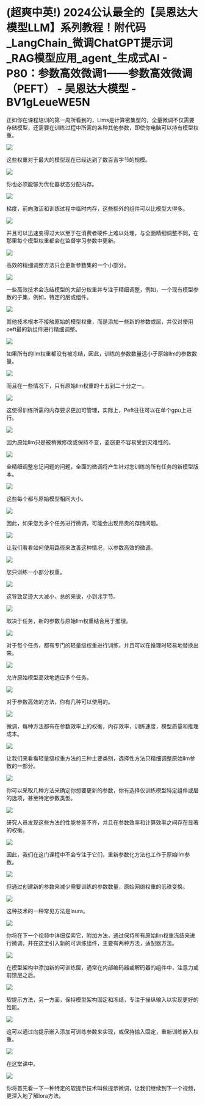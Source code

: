 # (超爽中英!) 2024公认最全的【吴恩达大模型LLM】系列教程！附代码_LangChain_微调ChatGPT提示词_RAG模型应用_agent_生成式AI - P80：参数高效微调1——参数高效微调（PEFT） - 吴恩达大模型 - BV1gLeueWE5N

正如你在课程培训的第一周所看到的，Llms是计算密集型的，全量微调不仅需要存储模型，还需要在训练过程中所需的各种其他参数，即使你电脑可以持有模型权重。



![](img/44f3e8181ebd0d1c2a8ea35090f71c2f_1.png)

这些权重对于最大的模型现在已经达到了数百吉字节的规模。

![](img/44f3e8181ebd0d1c2a8ea35090f71c2f_3.png)

你也必须能够为优化器状态分配内存。

![](img/44f3e8181ebd0d1c2a8ea35090f71c2f_5.png)

梯度，前向激活和训练过程中临时内存，这些额外的组件可以比模型大得多。

![](img/44f3e8181ebd0d1c2a8ea35090f71c2f_7.png)

并且可以迅速变得过大以至于在消费者硬件上难以处理，与全面精细调整不同，在那里每个模型权重都会在监督学习参数中更新。



![](img/44f3e8181ebd0d1c2a8ea35090f71c2f_9.png)

高效的精细调整方法只会更新参数集的一个小部分。

![](img/44f3e8181ebd0d1c2a8ea35090f71c2f_11.png)

一些高效技术会冻结模型的大部分权重并专注于精细调整，例如，一个现有模型参数的子集，例如，特定的层或组件。



![](img/44f3e8181ebd0d1c2a8ea35090f71c2f_13.png)

其他技术根本不接触原始的模型权重，而是添加一些新的参数或层，并仅对使用peft最的新组件进行精细调整。



![](img/44f3e8181ebd0d1c2a8ea35090f71c2f_15.png)

如果所有的llm权重都没有被冻结，因此，训练的参数数量远小于原始llm的参数数量。

![](img/44f3e8181ebd0d1c2a8ea35090f71c2f_17.png)

而且在一些情况下，只有原始llm权重的十五到二十分之一。

![](img/44f3e8181ebd0d1c2a8ea35090f71c2f_19.png)

这使得训练所需的内存要求更加可管理，实际上，Peft往往可以在单个gpu上进行。

![](img/44f3e8181ebd0d1c2a8ea35090f71c2f_21.png)

因为原始llm只是被稍微修改或保持不变，盗窃更不容易受到灾难性的。

![](img/44f3e8181ebd0d1c2a8ea35090f71c2f_23.png)

全精细调整忘记问题的问题，全面的微调将产生针对您训练的所有任务的新模型版本。

![](img/44f3e8181ebd0d1c2a8ea35090f71c2f_25.png)

这些每个都与原始模型相同大小。

![](img/44f3e8181ebd0d1c2a8ea35090f71c2f_27.png)

因此，如果您为多个任务进行微调，可能会出现昂贵的存储问题。

![](img/44f3e8181ebd0d1c2a8ea35090f71c2f_29.png)

让我们看看如何使用路径来改善这种情况，以参数高效的微调。

![](img/44f3e8181ebd0d1c2a8ea35090f71c2f_31.png)

您只训练一小部分权重。

![](img/44f3e8181ebd0d1c2a8ea35090f71c2f_33.png)

这导致足迹大大减小，总的来说，小到兆字节。

![](img/44f3e8181ebd0d1c2a8ea35090f71c2f_35.png)

取决于任务，新的参数与原始llm权重结合用于推理。

![](img/44f3e8181ebd0d1c2a8ea35090f71c2f_37.png)

对于每个任务，都有专门的轻量级权重进行训练，并且可以在推理时轻易地替换出来。

![](img/44f3e8181ebd0d1c2a8ea35090f71c2f_39.png)

允许原始模型高效地适应多个任务。

![](img/44f3e8181ebd0d1c2a8ea35090f71c2f_41.png)

对于参数高效的方法，你有几种可以使用的。

![](img/44f3e8181ebd0d1c2a8ea35090f71c2f_43.png)

微调，每种方法都有在参数效率上的权衡，内存效率，训练速度，模型质量和推理成本。

![](img/44f3e8181ebd0d1c2a8ea35090f71c2f_45.png)

让我们来看看轻量级权重方法的三种主要类别，选择性方法只精细调整原始llm参数的一部分。

![](img/44f3e8181ebd0d1c2a8ea35090f71c2f_47.png)

你可以采取几种方法来确定你想要更新的参数，你有选择仅训练模型特定组件或层的选项，甚至特定参数类型。

![](img/44f3e8181ebd0d1c2a8ea35090f71c2f_49.png)

研究人员发现这些方法的性能参差不齐，并且在参数效率和计算效率之间存在显著的权衡。

![](img/44f3e8181ebd0d1c2a8ea35090f71c2f_51.png)

因此，我们在这门课程中不会专注于它们，重新参数化方法也工作于原始llm参数。

![](img/44f3e8181ebd0d1c2a8ea35090f71c2f_53.png)

但通过创建新的参数来减少需要训练的参数数量，原始网络权重的低秩变换。

![](img/44f3e8181ebd0d1c2a8ea35090f71c2f_55.png)

这种技术的一种常见方法是laura。

![](img/44f3e8181ebd0d1c2a8ea35090f71c2f_57.png)

你将在下一个视频中详细探索它，附加方法，通过保持所有原始llm权重冻结来进行微调，并在这里引入新的可训练组件，主要有两种方法，适配器方法。



![](img/44f3e8181ebd0d1c2a8ea35090f71c2f_59.png)

在模型架构中添加新的可训练层，通常在内部编码器或解码器的组件中，注意力或前馈层之后。

![](img/44f3e8181ebd0d1c2a8ea35090f71c2f_61.png)

软提示方法，另一方面，保持模型架构固定和冻结，专注于操纵输入以实现更好的性能。

![](img/44f3e8181ebd0d1c2a8ea35090f71c2f_63.png)

这可以通过向提示嵌入添加可训练参数来实现，或保持输入固定，重新训练嵌入权重。

![](img/44f3e8181ebd0d1c2a8ea35090f71c2f_65.png)

在这堂课中。

![](img/44f3e8181ebd0d1c2a8ea35090f71c2f_67.png)

你将首先看一下一种特定的软提示技术叫做提示微调，让我们继续到下一个视频，更深入地了解lora方法。